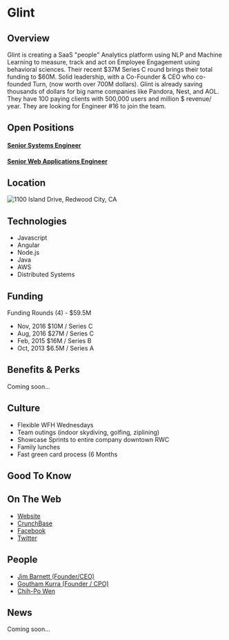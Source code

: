 # Glint

## Overview
Glint is creating a SaaS "people" Analytics platform using NLP and Machine Learning to measure, track and act on Employee Engagement using behavioral sciences. Their recent $37M Series C round brings their total funding to $60M. Solid leadership, with a Co-Founder & CEO who co-founded Turn, (now worth over 700M dollars). Glint is already saving thousands of dollars for big name companies like Pandora, Nest, and AOL. They have 100 paying clients with 500,000 users and million $ revenue/ year. They are looking for Engineer #16 to join the team.

## Open Positions
#### [Senior Systems Engineer](https://github.com/the31337/jobs/blob/master/glint/senior-systems-engineer.md)
#### [Senior Web Applications Engineer](https://github.com/the31337/jobs/blob/master/glint/senior-web-applications-engineer.md)

## Location
![1100 Island Drive, Redwood City, CA](http://maps.googleapis.com/maps/api/staticmap?center=1100+Island+Drive,+Redwood+City,+CA&zoom=13&scale=false&size=600x300&maptype=roadmap&format=png&visual_refresh=true&markers=size:mid%7Ccolor:0xff0000%7Clabel:1%7C1100+Island+Drive,+Redwood+City,+CA)  

## Technologies
+ Javascript
+ Angular
+ Node.js
+ Java
+ AWS
+ Distributed Systems

## Funding
Funding Rounds (4) - $59.5M
+ Nov, 2016	$10M / Series C
+ Aug, 2016	$27M / Series C
+ Feb, 2015	$16M / Series B
+ Oct, 2013	$6.5M / Series A

## Benefits & Perks
Coming soon...

## Culture
+ Flexible WFH Wednesdays
+ Team outings (indoor skydiving, golfing, ziplining)
+ Showcase Sprints to entire company downtown RWC
+ Family lunches
+ Fast green card process (6 Months

## Good To Know

## On The Web
+ [Website](https://www.glintinc.com/)
+ [CrunchBase](https://www.crunchbase.com/organization/glint)
+ [Facebook](https://www.facebook.com/glintinc)
+ [Twitter](https://twitter.com/glintinc)


## People
+ [Jim Barnett (Founder/CEO)](https://www.linkedin.com/in/jim-barnett-a5312)
+ [Goutham Kurra (Founder / CPO)](https://www.linkedin.com/in/gkurra)
+ [Chih-Po Wen](https://www.linkedin.com/in/chihpowen)

## News
Coming soon...
